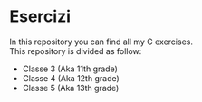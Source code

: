 # Esercizi 

In this repository you can find all my C exercises.<br>
This repository is divided as follow:
 - Classe 3 (Aka 11th grade)
 - Classe 4 (Aka 12th grade)
 - Classe 5 (Aka 13th grade)